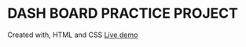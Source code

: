 <h1>DASH BOARD PRACTICE PROJECT</h1>

Created with, HTML and CSS
<a href="https://binary-web.github.io/project-photographyschool/">Live demo </a>
